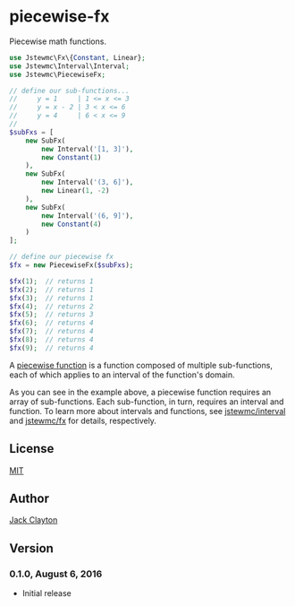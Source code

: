 # piecewise-fx
Piecewise math functions.

```php
use Jstewmc\Fx\{Constant, Linear};
use Jstewmc\Interval\Interval;
use Jstewmc\PiecewiseFx;

// define our sub-functions...
//     y = 1     | 1 <= x <= 3
//     y = x - 2 | 3 < x <= 6
//     y = 4     | 6 < x <= 9
//
$subFxs = [
    new SubFx(
        new Interval('[1, 3]'),
        new Constant(1)
    ),
    new SubFx(
        new Interval('(3, 6]'),
        new Linear(1, -2)
    ),
    new SubFx(
        new Interval('(6, 9]'),
        new Constant(4)
    )
];

// define our piecewise fx
$fx = new PiecewiseFx($subFxs);

$fx(1);  // returns 1
$fx(2);  // returns 1
$fx(3);  // returns 1
$fx(4);  // returns 2
$fx(5);  // returns 3 
$fx(6);  // returns 4
$fx(7);  // returns 4
$fx(8);  // returns 4
$fx(9);  // returns 4
```

A [piecewise function](https://en.wikipedia.org/wiki/Piecewise) is a function composed of multiple sub-functions, each of which applies to an interval of the function's domain. 

As you can see in the example above, a piecewise function requires an array of sub-functions. Each sub-function, in turn, requires an interval and function. To learn more about intervals and functions, see [jstewmc/interval](https://github.com/jstewmc/interval) and [jstewmc/fx](https://github.com/jstewmc/fx) for details, respectively.

## License

[MIT](https://github.com/jstewmc/piecewise-fx/blob/master/LICENSE)

## Author

[Jack Clayton](mailto:clayjs0@gmail.com)

## Version

### 0.1.0, August 6, 2016

* Initial release



